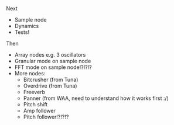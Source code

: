 Next

- Sample node
- Dynamics
- Tests!

Then

- Array nodes e.g. 3 oscillators
- Granular mode on sample node
- FFT mode on sample node!?!?!?
- More nodes:
  - Bitcrusher (from Tuna)
  - Overdrive (from Tuna)
  - Freeverb
  - Panner (from WAA, need to understand how it works first :/)
  - Pitch shift
  - Amp follower
  - Pitch follower!?!?!?
